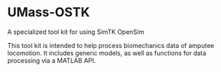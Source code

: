 # UMass-OSTK
A specialized tool kit for using SimTK OpenSim 

This tool kit is intended to help process biomechanics data of amputee locomotion. 
It includes generic models, as well as functions for data processing via a MATLAB
API. 

